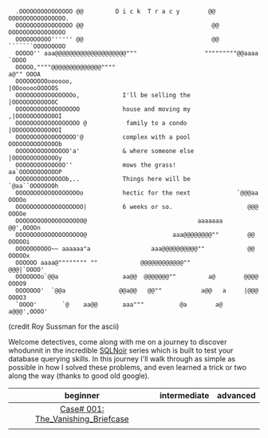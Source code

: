 ```
  .OOOOOOOOOOOOOOO @@         D i c k  T r a c y        @@ OOOOOOOOOOOOOOOO.
  OOOOOOOOOOOOOOOO @@                                    @@ OOOOOOOOOOOOOOOO
  OOOOOOOOOO'''''' @@                                    @@ ```````OOOOOOOOO
  OOOOO'' aaa@@@@@@@@@@@@@@@@@@@@"""                   """""""""@@aaaa `OOOO
  OOOOO,""""@@@@@@@@@@@@@@""""                                     a@"" OOOA
  OOOOOOOOOoooooo,                                            |OOoooooOOOOOS
  OOOOOOOOOOOOOOOOo,            I'll be selling the           |OOOOOOOOOOOOC
  OOOOOOOOOOOOOOOOOO            house and moving my          ,|OOOOOOOOOOOOI
  OOOOOOOOOOOOOOOOOO @           family to a condo           |OOOOOOOOOOOOOI
  OOOOOOOOOOOOOOOOO'@           complex with a pool          OOOOOOOOOOOOOOb
  OOOOOOOOOOOOOOO'a'            & where someone else         |OOOOOOOOOOOOOy
  OOOOOOOOOOOOOO''              mows the grass!           aa`OOOOOOOOOOOP
  OOOOOOOOOOOOOOb,..            Things here will be           `@aa``OOOOOOOh
  OOOOOOOOOOOOOOOOOOo           hectic for the next             `@@@aa OOOOo
  OOOOOOOOOOOOOOOOOOO|          6 weeks or so.                     @@@ OOOOe
  OOOOOOOOOOOOOOOOOOO@                               aaaaaaa       @@',OOOOn
  OOOOOOOOOOOOOOOOOOO@                        aaa@@@@@@@@""        @@ OOOOOi
  OOOOOOOOOO~~ aaaaaa"a                 aaa@@@@@@@@@@""            @@ OOOOOx
  OOOOOO aaaa@"""""""" ""            @@@@@@@@@@@@""               @@@|`OOOO'
  OOOOOOOo`@@a                  aa@@  @@@@@@@""         a@        @@@@ OOOO9
  OOOOOOO'  `@@a               @@a@@   @@""           a@@   a     |@@@ OOOO3
  `OOOO'       `@    aa@@       aaa"""          @a        a@     a@@@',OOOO'

```
(credit Roy Sussman for the ascii)

Welcome detectives, come along with me on a journey to discover whodunnit in the incredible [SQLNoir](https://www.sqlnoir.com/) series which is built to test your database querying skills. In this journey I'll walk through as simple as possible in how I solved these problems, and even learned a trick or two along the way (thanks to good old google). 

|                                    beginner                                    | intermediate | advanced |
| :----------------------------------------------------------------------------: | ------------ | -------- |
| [Case# 001: The_Vanishing_Briefcase](SQLNoir%20Writeups/Beginner/Case_001%253A%2520The_Vanishing_Briefcase.md) |              |          |
|                                                                                |              |          |
